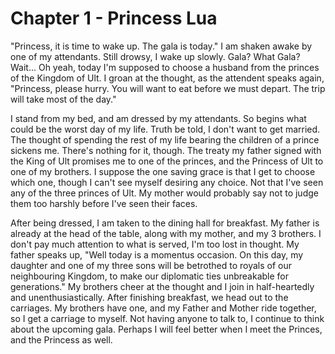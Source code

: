 # Chapter 1 - Princess Lua

"Princess, it is time to wake up. The gala is today." I am shaken awake by one of my attendants. Still drowsy, I wake up slowly. Gala? What Gala? Wait... Oh yeah, today I'm supposed to choose a husband from the princes of the Kingdom of Ult. I groan at the thought, as the attendent speaks again, "Princess, please hurry. You will want to eat before we must depart. The trip will take most of the day."

I stand from my bed, and am dressed by my attendants. So begins what could be the worst day of my life. Truth be told, I don't want to get married. The thought of spending the rest of my life bearing the children of a prince sickens me. There's nothing for it, though. The treaty my father signed with the King of Ult promises me to one of the princes, and the Princess of Ult to one of my brothers. I suppose the one saving grace is that I get to choose which one, though I can't see myself desiring any choice. Not that I've seen any of the three princes of Ult. My mother would probably say not to judge them too harshly before I've seen their faces.  

After being dressed, I am taken to the dining hall for breakfast. My father is already at the head of the table, along with my mother, and my 3 brothers. I don't pay much attention to what is served, I'm too lost in thought. My father speaks up, "Well today is a momentus occasion. On this day, my daughter and one of my three sons will be betrothed to royals of our neighbouring Kingdom, to make our diplomatic ties unbreakable for generations."  My brothers cheer at the thought and I join in half-heartedly and unenthusiastically. After finishing breakfast, we head out to the carriages. My brothers have one, and my Father and Mother ride together, so I get a carriage to myself. Not having anyone to talk to, I continue to think about the upcoming gala. Perhaps I will feel better when I meet the Princes, and the Princess as well. 